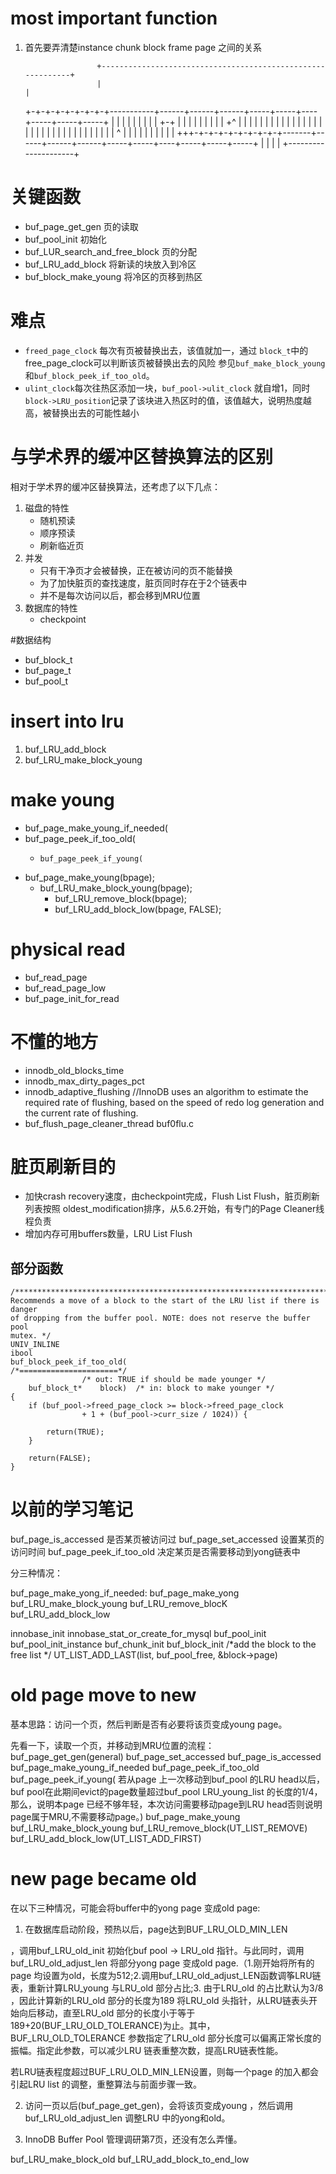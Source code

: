 # most important function

1. 首先要弄清楚instance chunk block frame page 之间的关系

                       +------------------------------------------------------------+
                       |                                                            |
    +-+-+-+-+-+-+-+-+-----------+------+------+------+-----+-----+----+-----+-----+-----+
    | | | | | | | | | +-+       |      |      |      |     |     |    |     |     | +^  |
    | | | | | | | | | | |       |      |      |      |     |     |    |     |     |     |
    | | | | | | | | | | |  ^    |      |      |      |     |     |    |     |     |     |
    +++-+-+-+-+-+-+-+-+-+-------+------+------+------+-----+-----+----+-----+-----+-----+
     |                     |
     |                     |
     +---------------------+


# 关键函数
* buf_page_get_gen 页的读取
* buf_pool_init 初始化
* buf_LUR_search_and_free_block 页的分配
* buf_LRU_add_block 将新读的块放入到冷区
* buf_block_make_young 将冷区的页移到热区

# 难点
* `freed_page_clock` 每次有页被替换出去，该值就加一，通过 `block_t`中的free_page_clock可以判断该页被替换出去的风险
    参见`buf_make_block_young`和`buf_block_peek_if_too_old`。
* `ulint_clock`每次往热区添加一块，`buf_pool->ulit_clock` 就自增1，同时 `block->LRU_position`记录了该块进入热区时的值，该值越大，说明热度越高，被替换出去的可能性越小

# 与学术界的缓冲区替换算法的区别

相对于学术界的缓冲区替换算法，还考虑了以下几点：
1. 磁盘的特性
    * 随机预读
    * 顺序预读
    * 刷新临近页
2. 并发
    * 只有干净页才会被替换，正在被访问的页不能替换
    * 为了加快脏页的查找速度，脏页同时存在于2个链表中
    * 并不是每次访问以后，都会移到MRU位置
3. 数据库的特性
    * checkpoint

#数据结构

* buf_block_t
* buf_page_t
* buf_pool_t



# insert into lru

1. buf_LRU_add_block
1. buf_LRU_make_block_young

# make young

* buf_page_make_young_if_needed(
* buf_page_peek_if_too_old(
    *     buf_page_peek_if_young(
* buf_page_make_young(bpage);
	* buf_LRU_make_block_young(bpage);
	    * buf_LRU_remove_block(bpage);
	    * buf_LRU_add_block_low(bpage, FALSE);


# physical read
* buf_read_page
* buf_read_page_low
* buf_page_init_for_read

# 不懂的地方
* innodb_old_blocks_time
* innodb_max_dirty_pages_pct
* innodb_adaptive_flushing //InnoDB uses an algorithm to estimate the required rate of flushing, based on the speed of redo log generation and the current rate of flushing.
* buf_flush_page_cleaner_thread buf0flu.c

# 脏页刷新目的
* 加快crash recovery速度，由checkpoint完成，Flush List Flush，脏页刷新列表按照  oldest_modification排序，从5.6.2开始，有专门的Page Cleaner线程负责
* 增加内存可用buffers数量，LRU List Flush

部分函数
----------------

    /************************************************************************               
    Recommends a move of a block to the start of the LRU list if there is danger            
    of dropping from the buffer pool. NOTE: does not reserve the buffer pool                
    mutex. */                                                                               
    UNIV_INLINE                                                                             
    ibool                                                                                   
    buf_block_peek_if_too_old(                                                              
    /*======================*/                                                              
                    /* out: TRUE if should be made younger */                               
        buf_block_t*    block)  /* in: block to make younger */                             
    {                                                                                       
        if (buf_pool->freed_page_clock >= block->freed_page_clock                           
                    + 1 + (buf_pool->curr_size / 1024)) {                                   
                                                                                            
            return(TRUE);                                                                   
        }                                                                                   
                                                                                            
        return(FALSE);                                                                      
    } 

# 以前的学习笔记

buf_page_is_accessed 是否某页被访问过
buf_page_set_accessed 设置某页的访问时间
buf_page_peek_if_too_old 决定某页是否需要移动到yong链表中

分三种情况：

buf_page_make_yong_if_needed:
        buf_page_make_yong
            buf_LRU_make_block_young
                buf_LRU_remove_blocK
                buf_LRU_add_block_low

innobase_init
    innobase_stat_or_create_for_mysql
        buf_pool_init
            buf_pool_init_instance
                buf_chunk_init
                    buf_block_init
                        /*add the block to the free list */
                        UT_LIST_ADD_LAST(list, buf_pool_free, &block->page)


# old page move to new

基本思路：访问一个页，然后判断是否有必要将该页变成young page。

先看一下，读取一个页，并移动到MRU位置的流程：
buf_page_get_gen(general)
    buf_page_set_accessed
    buf_page_is_accessed
    buf_page_make_young_if_needed
        buf_page_peek_if_too_old
            buf_page_peek_if_young( 若从page 上一次移动到buf_pool 的LRU head以后，buf pool在此期间evict的page数量超过buf_pool LRU_young_list
            的长度的1/4，那么，说明本page 已经不够年轻，本次访问需要移动page到LRU head否则说明page属于MRU,不需要移动page。)
        buf_page_make_young
            buf_LRU_make_block_young
                buf_LRU_remove_block(UT_LIST_REMOVE)
                buf_LRU_add_block_low(UT_LIST_ADD_FIRST)

# new page became old

在以下三种情况，可能会将buffer中的yong page 变成old page:

1. 在数据库启动阶段，预热以后，page达到BUF_LRU_OLD_MIN_LEN

，调用buf_LRU_old_init 初始化buf pool -> LRU_old 指针。与此同时，调用buf_LRU_old_adjust_len 将部分yong page 变成old page.（1.刚开始将所有的page 均设置为old，长度为512;2.调用buf_LRU_old_adjust_LEN函数调筝LRU链表，重新计算LRU_young 与LRU_old 部分占比;3. 由于LRU_old 的占比默认为3/8 ，因此计算新的LRU_old 部分的长度为189 将LRU_old 头指针，从LRU链表头开始向后移动，直至LRU_old 部分的长度小于等于189+20(BUF_LRU_OLD_TOLERANCE)为止。其中，BUF_LRU_OLD_TOLERANCE 参数指定了LRU_old 部分长度可以偏离正常长度的振幅。指定此参数，可以减少LRU 链表重整次数，提高LRU链表性能。

若LRU链表程度超过BUF_LRU_OLD_MIN_LEN设置，则每一个page 的加入都会引起LRU list 的调整，重整算法与前面步骤一致。

2. 访问一页以后(buf_page_get_gen)，会将该页变成young ，然后调用buf_LRU_old_adjust_len 调整LRU 中的yong和old。

3. InnoDB Buffer Pool 管理调研第7页，还没有怎么弄懂。

buf_LRU_make_block_old
    buf_LRU_add_block_to_end_low
